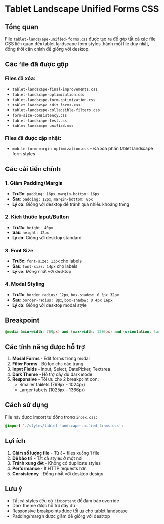 # Tablet Landscape Unified Forms CSS

## Tổng quan

File `tablet-landscape-unified-forms.css` được tạo ra để gộp tất cả các file CSS liên quan đến tablet landscape form styles thành một file duy nhất, đồng thời căn chỉnh để giống với desktop.

## Các file đã được gộp

### Files đã xóa:
- `tablet-landscape-final-improvements.css`
- `tablet-landscape-optimization.css`
- `tablet-landscape-form-optimization.css`
- `tablet-landscape-edit-forms.css`
- `tablet-landscape-collapsible-filters.css`
- `form-size-consistency.css`
- `tablet-landscape-test.css`
- `tablet-landscape-unified.css`

### Files đã được cập nhật:
- `mobile-form-margin-optimization.css` - Đã xóa phần tablet landscape form styles

## Các cải tiến chính

### 1. **Giảm Padding/Margin**
- **Trước**: `padding: 16px`, `margin-bottom: 16px`
- **Sau**: `padding: 12px`, `margin-bottom: 8px`
- **Lý do**: Giống với desktop để tránh quá nhiều khoảng trống

### 2. **Kích thước Input/Button**
- **Trước**: `height: 40px`
- **Sau**: `height: 32px`
- **Lý do**: Giống với desktop standard

### 3. **Font Size**
- **Trước**: `font-size: 13px` cho labels
- **Sau**: `font-size: 14px` cho labels
- **Lý do**: Đồng nhất với desktop

### 4. **Modal Styling**
- **Trước**: `border-radius: 12px`, `box-shadow: 0 8px 32px`
- **Sau**: `border-radius: 8px`, `box-shadow: 0 4px 16px`
- **Lý do**: Giống với desktop modal style

## Breakpoint

```css
@media (min-width: 769px) and (max-width: 1366px) and (orientation: landscape)
```

## Các tính năng được hỗ trợ

1. **Modal Forms** - Edit forms trong modal
2. **Filter Forms** - Bộ lọc cho các trang
3. **Input Fields** - Input, Select, DatePicker, Textarea
4. **Dark Theme** - Hỗ trợ đầy đủ dark mode
5. **Responsive** - Tối ưu cho 2 breakpoint con:
   - Smaller tablets (769px - 1024px)
   - Larger tablets (1025px - 1366px)

## Cách sử dụng

File này được import tự động trong `index.css`:

```css
@import './styles/tablet-landscape-unified-forms.css';
```

## Lợi ích

1. **Giảm số lượng file** - Từ 8+ files xuống 1 file
2. **Dễ bảo trì** - Tất cả styles ở một nơi
3. **Tránh xung đột** - Không có duplicate styles
4. **Performance** - Ít HTTP requests hơn
5. **Consistency** - Đồng nhất với desktop design

## Lưu ý

- Tất cả styles đều có `!important` để đảm bảo override
- Dark theme được hỗ trợ đầy đủ
- Responsive breakpoints được tối ưu cho tablet landscape
- Padding/margin được giảm để giống với desktop
